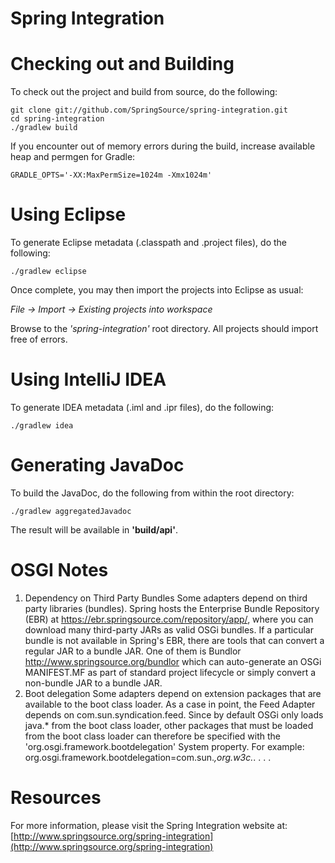 Spring Integration
==================

# Checking out and Building

To check out the project and build from source, do the following:

    git clone git://github.com/SpringSource/spring-integration.git
    cd spring-integration
    ./gradlew build

If you encounter out of memory errors during the build, increase available heap and permgen for Gradle:

    GRADLE_OPTS='-XX:MaxPermSize=1024m -Xmx1024m'

# Using Eclipse

To generate Eclipse metadata (.classpath and .project files), do the following:

    ./gradlew eclipse

Once complete, you may then import the projects into Eclipse as usual:

 *File -> Import -> Existing projects into workspace*

Browse to the *'spring-integration'* root directory. All projects should import
free of errors.

# Using IntelliJ IDEA

To generate IDEA metadata (.iml and .ipr files), do the following:

    ./gradlew idea

# Generating JavaDoc

To build the JavaDoc, do the following from within the root directory:

    ./gradlew aggregatedJavadoc

The result will be available in **'build/api'**.

# OSGI Notes

1. Dependency on Third Party Bundles
    Some adapters depend on third party libraries (bundles).
    Spring hosts the Enterprise Bundle Repository (EBR) at
        https://ebr.springsource.com/repository/app/, where you can download
        many third-party JARs as valid OSGi bundles.
    If a particular bundle is not available in Spring's EBR, there are tools
       that can convert a regular JAR to a bundle JAR. One of them is Bundlor
       http://www.springsource.org/bundlor which can auto-generate an OSGi
       MANIFEST.MF as part of standard project lifecycle or simply convert a
       non-bundle JAR to a bundle JAR.
2. Boot delegation
    Some adapters depend on extension packages that are available to the boot
    class loader. As a case in point, the Feed Adapter depends on
    com.sun.syndication.feed. Since by default OSGi only loads java.* from the
    boot class loader, other packages that must be loaded from the boot class
    loader can therefore be specified with the
    'org.osgi.framework.bootdelegation' System property.
    For example:
        org.osgi.framework.bootdelegation=com.sun.*,org.w3c.*. . . .


# Resources

For more information, please visit the Spring Integration website at: [http://www.springsource.org/spring-integration](http://www.springsource.org/spring-integration)

